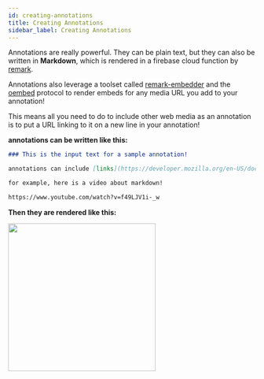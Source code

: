 ```yaml
---
id: creating-annotations
title: Creating Annotations
sidebar_label: Creating Annotations
---
```


Annotations are really powerful. They can be plain text, but they can also be written in **Markdown**, which is rendered in a firebase cloud function by [remark](https://github.com/remarkjs/remark).

Annotations also leverage a toolset called [remark-embedder](https://github.com/remark-embedder/core) and the [oembed](https://oembed.com) protocol to render embeds for any media URL you add to your annotation!

This means all you need to do to include other web media as an annotation is to put a URL linking to it on a new line in your annotation!

**annotations can be written like this:**

```md
### This is the input text for a sample annotation!

annotations can include [links](https://developer.mozilla.org/en-US/docs/Glossary/Hyperlink) or embedded media!

for example, here is a video about markdown!

https://www.youtube.com/watch?v=f49LJV1i-_w
```

**Then they are rendered like this:**

<a href="https://demos.glade.app/docs-example"><img src="/img/markdown-embed-example.png" height="300"/></a>
